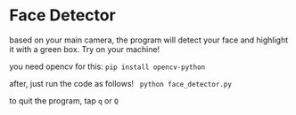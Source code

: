 # Face Detector

based on your main camera, the program will detect your face and highlight it with a green box. Try on your machine!

 you need opencv for this:
 ```pip install opencv-python```
 
 after, just run the code as follows! ``` python face_detector.py```
 
 to quit the program, tap ```q``` or ```Q```
